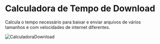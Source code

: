 # Calculadora de Tempo de Download

Calcula o tempo necessário para baixar e enviar arquivos de vários tamanhos e com velocidades de internet diferentes.


![CalculadoraDownload](https://user-images.githubusercontent.com/35195646/67153301-0483d480-f2bd-11e9-9fa3-19f6adfe4065.png)

